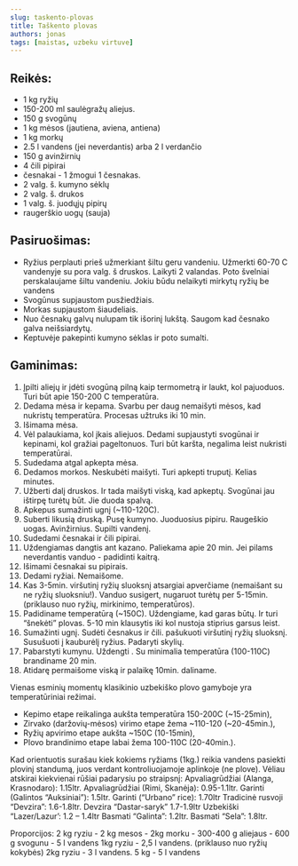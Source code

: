 ```yaml
---
slug: taskento-plovas
title: Taškento plovas
authors: jonas
tags: [maistas, uzbeku virtuve]
---
```


## Reikės:
- 1 kg ryžių
- 150-200 ml saulėgražų aliejus.
- 150 g svogūnų
- 1 kg mėsos (jautiena, aviena, antiena)
- 1 kg morkų
- 2.5 l vandens (jei neverdantis) arba 2 l verdančio
- 150 g avinžirnių
- 4 čili pipirai
- česnakai - 1 žmogui 1 česnakas.
- 2 valg. š. kumyno sėklų
- 2 valg. š. drukos
- 1 valg. š. juodųjų pipirų
- raugerškio uogų (sauja) 



## Pasiruošimas:

- Ryžius perplauti prieš užmerkiant šiltu geru vandeniu. Užmerkti 60-70 C vandenyje su pora valg. š druskos. Laikyti 2 valandas. Poto švelniai perskalaujame šiltu vandeniu. Jokiu būdu nelaikyti mirkytų ryžių be vandens
- Svogūnus supjaustom pusžiedžiais.
- Morkas supjaustom šiaudeliais.
- Nuo česnakų galvų nulupam tik išorinį lukštą. Saugom kad česnako galva neišsiardytų.
- Keptuvėje pakepinti kumyno sėklas ir poto sumalti. 

## Gaminimas:

1. Įpilti aliejų ir įdėti svogūną pilną kaip termometrą ir laukt, kol pajuoduos. Turi būt apie 150-200 C temperatūra.
2. Dedama mėsa ir kepama. Svarbu per daug nemaišyti mėsos, kad nukristų temperatūra. Procesas užtruks iki 10 min.
3. Išimama mėsa.
4. Vėl palaukiama, kol įkais aliejuos. Dedami supjaustyti svogūnai ir kepinami, kol gražiai pageltonuos. Turi būt karšta, negalima leist nukristi temperatūrai. 
5. Sudedama atgal apkepta mėsa.
6. Dedamos morkos. Neskubėti maišyti. Turi apkepti truputį. Kelias minutes.
7. Užberti dalį druskos. Ir tada maišyti viską, kad apkeptų. Svogūnai jau ištirpę turėtų būt. Jie duoda spalvą. 
8. Apkepus sumažinti ugnį (~110-120C). 
9. Suberti likusią druską. Pusę kumyno. Juoduosius pipiru. Raugeškio uogas. Avinžirnius. Supilti vandenį. 
10. Sudedami česnakai ir čili pipirai.
11. Uždengiamas dangtis ant kazano. Paliekama apie 20 min. Jei pilams neverdantis vanduo - padidinti kaitrą.
12. Išimami česnakai su pipirais. 
13. Dedami ryžiai. Nemaišome. 
14. Kas 3-5min. viršutinį ryžių sluoksnį atsargiai apverčiame (nemaišant su ne ryžių sluoksniu!). Vanduo susigert, nugaruot turėtų per 5-15min. (priklauso nuo ryžių, mirkinimo, temperatūros).
15. Padidiname temperatūrą (~150C). Uždengiame, kad garas būtų. Ir turi “šnekėti” plovas. 5-10 min klausytis iki kol nustoja stiprius garsus leist. 
16. Sumažinti ugnį. Sudėti česnakus ir čili. pašukuoti viršutinį ryžių sluoksnį. Susušuoti į kauburėlį ryžius. Padaryti skylių.  
17. Pabarstyti kumynu. Uždengti . Su minimalia temperatūra (100-110C) brandiname 20 min.
18. Atidarę permaišome viską ir palaikę 10min. daliname.

Vienas esminių momentų klasikinio uzbekiško plovo gamyboje yra temperatūriniai režimai.
- Kepimo etape reikalinga aukšta temperatūra 150-200C (~15-25min),
- Zirvako (daržovių-mėsos) virimo etape žema ~110-120 (~20-45min.),
- Ryžių apvirimo etape aukšta ~150C (10-15min),
- Plovo brandinimo etape labai žema 100-110C (20-40min.).

Kad orientuotis surašau kiek kokiems ryžiams (1kg.) reikia vandens pasiekti plovinį standumą, juos verdant kontroliuojamoje aplinkoje (ne plove). Vėliau atskirai kiekvienai rūšiai padarysiu po straipsnį:
Apvaliagrūdžiai (Alanga, Krasnodaro): 1.15ltr.
Apvaliagrūdžiai (Rimi, Skanėja): 0.95-1.1ltr.
Garinti (Galintos “Auksiniai”): 1.5ltr.
Garinti (“Urbano” rice): 1.70ltr
Tradicinė rusvoji “Devzira”: 1.6-1.8ltr.
Devzira “Dastar-saryk” 1.7-1.9ltr
Uzbekiški “Lazer/Lazur’: 1.2 – 1.4ltr
Basmati “Galinta”: 1.2ltr.
Basmati “Sela”: 1.8ltr.


Proporcijos:
2 kg ryziu - 2 kg mesos - 2kg morku - 300-400 g aliejaus - 600 g svogunu - 5 l vandens
1kg ryziu - 2,5 l vandens. (priklauso nuo ryžių kokybės)
2kg ryziu - 3 l vandens. 
5 kg - 5 l vandens
